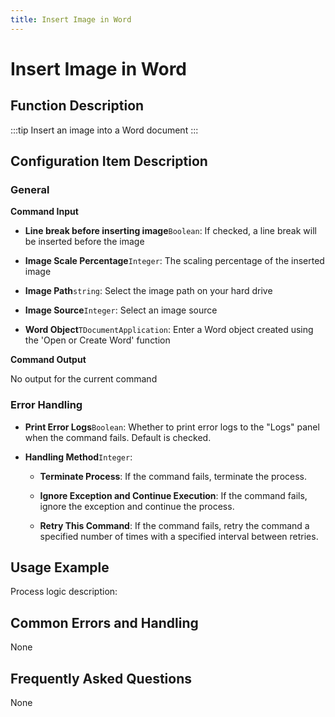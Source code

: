 ```yaml
---
title: Insert Image in Word
---
```


# Insert Image in Word

## Function Description

:::tip 
Insert an image into a Word document
:::

## Configuration Item Description

### General

**Command Input**

- **Line break before inserting image**`Boolean`: If checked, a line break will be inserted before the image

- **Image Scale Percentage**`Integer`: The scaling percentage of the inserted image

- **Image Path**`string`: Select the image path on your hard drive

- **Image Source**`Integer`: Select an image source

- **Word Object**`TDocumentApplication`: Enter a Word object created using the 'Open or Create Word' function


**Command Output**

No output for the current command


### Error Handling

- **Print Error Logs**`Boolean`: Whether to print error logs to the "Logs" panel when the command fails. Default is checked. 

- **Handling Method**`Integer`:

    - **Terminate Process**: If the command fails, terminate the process.

    - **Ignore Exception and Continue Execution**: If the command fails, ignore the exception and continue the process.

    - **Retry This Command**: If the command fails, retry the command a specified number of times with a specified interval between retries.

## Usage Example

Process logic description:

## Common Errors and Handling

None

## Frequently Asked Questions

None

